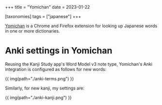 +++
title = "Yomichan"
date = 2023-01-22

[taxonomies]
tags = ["japanese"]
+++

[Yomichan](https://foosoft.net/projects/yomichan/) is a Chrome and Firefox extension for looking up Japanese words in one or more dictionaries.

# Anki settings in Yomichan

Reusing the Kanji Study app's Word Model v3 note type, Yomichan's Anki integration is configured as follows for new words:

{{ img(path="./anki-terms.png") }}

Similarly, for new kanji, my settings are:

{{ img(path="./anki-kanji.png") }}
